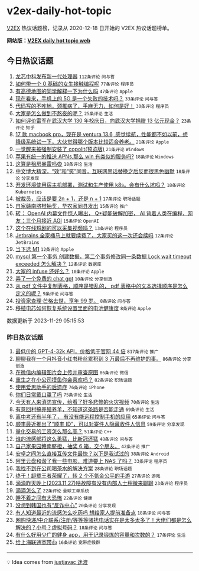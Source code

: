 # v2ex-daily-hot-topic

[V2EX](https://www.v2ex.com/) 热议话题榜，记录从 2020-12-18 日开始的 V2EX 热议话题榜单。

**网站版：[V2EX daily hot topic web](https://boojack.github.io/v2ex-daily-hot-topic-web/)**

## 今日热议话题

<!-- TODAY BEGIN -->

1. [龙芯中科发布新一代处理器](https://www.v2ex.com/t/996104) `112条评论` `问与答`
1. [如何带一个 0 基础的女生接触编程呢](https://www.v2ex.com/t/996151) `77条评论` `程序员`
1. [有高德地图的同学解释一下为什么吗](https://www.v2ex.com/t/996160) `47条评论` `Apple`
1. [现在看来，手机上的 5G 是一个失败的技术吗？](https://www.v2ex.com/t/996169) `33条评论` `问与答`
1. [代码写的不咋地，颈椎病了，手麻无力，如何是好！](https://www.v2ex.com/t/996107) `30条评论` `程序员`
1. [大家是怎么做到不熬夜的呢？](https://www.v2ex.com/t/996172) `25条评论` `生活`
1. [如何评价雷军在武汉大学 130 年校庆日，向武汉大学捐赠 13 亿元现金？](https://www.v2ex.com/t/996182) `23条评论` `知乎`
1. [17 款 macbook pro，现在是 ventura 13.6, 感觉续航，性能都不如以前，想降级系统试一下，大伙觉得哪个版本比较适合养老。](https://www.v2ex.com/t/996117) `21条评论` `Apple`
1. [一觉醒来被强制安装了 copolit(预览版)](https://www.v2ex.com/t/996096) `21条评论` `Windows`
1. [苹果有统一的推送 APNs,那么 win 有类似的服务吗?](https://www.v2ex.com/t/996184) `18条评论` `Windows`
1. [这算是租房暴雷吗😨](https://www.v2ex.com/t/996125) `18条评论` `生活`
1. [中文博大精深，“效”和“笑”同音，互联网黑话替换之后反而很黑色幽默](https://www.v2ex.com/t/996120) `18条评论` `分享发现`
1. [开发环境使用宿主机部署，测试和生产使用 k8s。会有什么坑吗？](https://www.v2ex.com/t/996099) `18条评论` `Kubernetes`
1. [被裁员，应该是要 2n + 1，还是 n + 1](https://www.v2ex.com/t/996177) `17条评论` `职场话题`
1. [自家赣南脐橙抽奖，华农家同县发出](https://www.v2ex.com/t/996196) `15条评论` `推广`
1. [转： OpenAI 内幕文件惊人曝出， Q*疑能破解加密， AI 背着人类在编程，网友：三个月接近 AGI](https://www.v2ex.com/t/996181) `15条评论` `OpenAI`
1. [这个在线短剧的可以采集视频吗？](https://www.v2ex.com/t/996119) `13条评论` `程序员`
1. [Jetbrains 全家桶马上就要续费了，大家买的这一次还会续吗](https://www.v2ex.com/t/996192) `12条评论` `JetBrains`
1. [当下选 M1](https://www.v2ex.com/t/996116) `12条评论` `Apple`
1. [mysql 第一个事务 创建数据，第二个事务修改同一条数据 Lock wait timeout exceeded 怎么解决？](https://www.v2ex.com/t/996113) `12条评论` `数据库`
1. [大家的 infuse 还好么？](https://www.v2ex.com/t/996166) `10条评论` `Apple`
1. [弄了一个免费的 chat gpt](https://www.v2ex.com/t/996105) `10条评论` `分享创造`
1. [从 pdf 文件中复制表格，顺序是错乱的， pdf 表格中的文本选择顺序是怎么定义的呢？](https://www.v2ex.com/t/996128) `9条评论` `问与答`
1. [投资家查理·芒格去世，享年 99 岁。](https://www.v2ex.com/t/996145) `8条评论` `问与答`
1. [移植电芯如何恢复系统设置里面的电池健康度](https://www.v2ex.com/t/996122) `8条评论` `Apple`

数据更新于 2023-11-29 05:15:53

<!-- TODAY END -->

### 昨日热议话题

<!-- YESTERDAY BEGIN -->

1. [最低价的 GPT-4-32k API，价格低于官网 44 倍](https://www.v2ex.com/t/995825) `817条评论` `推广`
1. [聊聊我在一个月抖音小红书粉丝累积到 3 万最后不再维护的事。](https://www.v2ex.com/t/995912) `86条评论` `分享创造`
1. [在微信内编辑图片会上传并审查原图](https://www.v2ex.com/t/995953) `86条评论` `微信`
1. [重生之在小公司摸鱼你会喜欢吗？](https://www.v2ex.com/t/995842) `82条评论` `职场话题`
1. [使用爱思助手的后遗症](https://www.v2ex.com/t/995782) `76条评论` `iPhone`
1. [你们日常戴口罩了吗](https://www.v2ex.com/t/995784) `75条评论` `生活`
1. [今天有人来消防宣传，给看了好多悲惨的火灾视频](https://www.v2ex.com/t/995801) `70条评论` `生活`
1. [有意回村搞养殖养羊，不知道这条路是否能走通](https://www.v2ex.com/t/995961) `69条评论` `生活`
1. [离中考还有半年了， 有没有能远程控制手机的应用](https://www.v2ex.com/t/995830) `65条评论` `问与答`
1. [顺丰最近推出了“顺丰 ID”，可以对寄件人隐藏收件人信息](https://www.v2ex.com/t/995890) `59条评论` `分享发现`
1. [量化交易的工资怎么那么高？](https://www.v2ex.com/t/995817) `51条评论` `C++`
1. [谁的流感部将这么勇猛，比新冠还猛](https://www.v2ex.com/t/995854) `48条评论` `问与答`
1. [自己家果园赣南脐橙，抽奖 6 箱，交个朋友。](https://www.v2ex.com/t/996054) `42条评论` `推广`
1. [安卓之间怎么直接互传文件最快？以下是我试过的](https://www.v2ex.com/t/995918) `38条评论` `Android`
1. [阿里云盘和谐了我一些电影，难道要上 NAS 了吗？](https://www.v2ex.com/t/995971) `33条评论` `程序员`
1. [我找不到在公司喝茶水的解决方案](https://www.v2ex.com/t/995940) `28条评论` `职场话题`
1. [终于！卸载王者荣耀了，转 2 个不氪金公平的手游](https://www.v2ex.com/t/996018) `27条评论` `游戏`
1. [滴滴昨天晚上(2023.11.27)啥故障有没有内部人士稍微来聊聊](https://www.v2ex.com/t/995883) `23条评论` `程序员`
1. [滴滴怎么了](https://www.v2ex.com/t/995793) `22条评论` `全球工单系统`
1. [睡不着之间有大恐怖](https://www.v2ex.com/t/995781) `22条评论` `健康`
1. [没想到韩国也有“反诈中心”](https://www.v2ex.com/t/995920) `20条评论` `分享发现`
1. [有人知道最近的流感怎么吃药吗 想给家人提前准备点](https://www.v2ex.com/t/995859) `18条评论` `问与答`
1. [网购快递/中介联系/注册/等等等骚扰电话实在是太多太多了！大佬们都是怎么解决的？小号？虚拟号码？](https://www.v2ex.com/t/995856) `18条评论` `问与答`
1. [有什么好用少广的健身 app，用于记录锻炼的容量和次数的？](https://www.v2ex.com/t/995816) `17条评论` `生活`
1. [给上海联通宽带👍](https://www.v2ex.com/t/995960) `16条评论` `宽带症候群`

<!-- YESTERDAY END -->

---

💡 Idea comes from [justjavac 迷渡](https://github.com/justjavac/)
